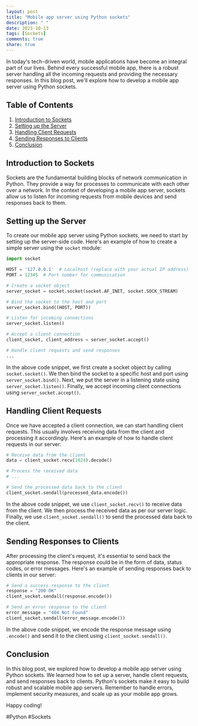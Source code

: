 ```yaml
---
layout: post
title: "Mobile app server using Python sockets"
description: " "
date: 2023-10-13
tags: [Sockets]
comments: true
share: true
---
```


In today's tech-driven world, mobile applications have become an integral part of our lives. Behind every successful mobile app, there is a robust server handling all the incoming requests and providing the necessary responses. In this blog post, we'll explore how to develop a mobile app server using Python sockets.

## Table of Contents
1. [Introduction to Sockets](#introduction-to-sockets)
2. [Setting up the Server](#setting-up-the-server)
3. [Handling Client Requests](#handling-client-requests)
4. [Sending Responses to Clients](#sending-responses-to-clients)
5. [Conclusion](#conclusion)

## Introduction to Sockets

Sockets are the fundamental building blocks of network communication in Python. They provide a way for processes to communicate with each other over a network. In the context of developing a mobile app server, sockets allow us to listen for incoming requests from mobile devices and send responses back to them.

## Setting up the Server

To create our mobile app server using Python sockets, we need to start by setting up the server-side code. Here's an example of how to create a simple server using the `socket` module:

```python
import socket

HOST = '127.0.0.1'  # Localhost (replace with your actual IP address)
PORT = 12345  # Port number for communication

# Create a socket object
server_socket = socket.socket(socket.AF_INET, socket.SOCK_STREAM)

# Bind the socket to the host and port
server_socket.bind((HOST, PORT))

# Listen for incoming connections
server_socket.listen()

# Accept a client connection
client_socket, client_address = server_socket.accept()

# Handle client requests and send responses
...
```

In the above code snippet, we first create a socket object by calling `socket.socket()`. We then bind the socket to a specific host and port using `server_socket.bind()`. Next, we put the server in a listening state using `server_socket.listen()`. Finally, we accept incoming client connections using `server_socket.accept()`.

## Handling Client Requests

Once we have accepted a client connection, we can start handling client requests. This usually involves receiving data from the client and processing it accordingly. Here's an example of how to handle client requests in our server:

```python
# Receive data from the client
data = client_socket.recv(1024).decode()

# Process the received data
# ...

# Send the processed data back to the client
client_socket.sendall(processed_data.encode())
```

In the above code snippet, we use `client_socket.recv()` to receive data from the client. We then process the received data as per our server logic. Finally, we use `client_socket.sendall()` to send the processed data back to the client.

## Sending Responses to Clients

After processing the client's request, it's essential to send back the appropriate response. The response could be in the form of data, status codes, or error messages. Here's an example of sending responses back to clients in our server:

```python
# Send a success response to the client
response = "200 OK"
client_socket.sendall(response.encode())

# Send an error response to the client
error_message = "404 Not Found"
client_socket.sendall(error_message.encode())
```

In the above code snippet, we encode the response message using `.encode()` and send it to the client using `client_socket.sendall()`.

## Conclusion

In this blog post, we explored how to develop a mobile app server using Python sockets. We learned how to set up a server, handle client requests, and send responses back to clients. Python's sockets make it easy to build robust and scalable mobile app servers. Remember to handle errors, implement security measures, and scale up as your mobile app grows.

Happy coding!

\#Python #Sockets